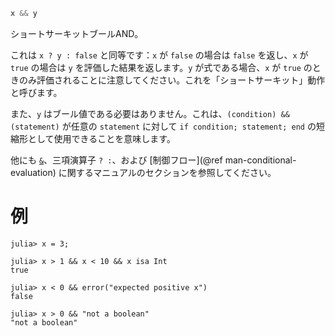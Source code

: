 ```julia
x && y
```

ショートサーキットブールAND。

これは `x ? y : false` と同等です：`x` が `false` の場合は `false` を返し、`x` が `true` の場合は `y` を評価した結果を返します。`y` が式である場合、`x` が `true` のときのみ評価されることに注意してください。これを「ショートサーキット」動作と呼びます。

また、`y` はブール値である必要はありません。これは、`(condition) && (statement)` が任意の `statement` に対して `if condition; statement; end` の短縮形として使用できることを意味します。

他にも [`&`](@ref)、三項演算子 `? :`、および [制御フロー](@ref man-conditional-evaluation) に関するマニュアルのセクションを参照してください。

# 例

```jldoctest
julia> x = 3;

julia> x > 1 && x < 10 && x isa Int
true

julia> x < 0 && error("expected positive x")
false

julia> x > 0 && "not a boolean"
"not a boolean"
```
